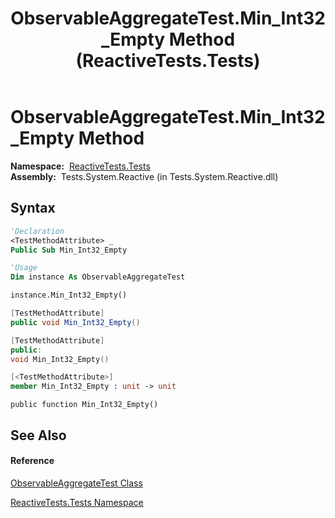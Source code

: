 ﻿---
title: ObservableAggregateTest.Min_Int32_Empty Method  (ReactiveTests.Tests)
TOCTitle: Min_Int32_Empty Method
ms:assetid: M:ReactiveTests.Tests.ObservableAggregateTest.Min_Int32_Empty
ms:mtpsurl: https://msdn.microsoft.com/en-us/library/reactivetests.tests.observableaggregatetest.min_int32_empty(v=VS.103)
ms:contentKeyID: 36620055
ms.date: 06/28/2011
mtps_version: v=VS.103
f1_keywords:
- ReactiveTests.Tests.ObservableAggregateTest.Min_Int32_Empty
dev_langs:
- CSharp
- JScript
- VB
- FSharp
- c++
---

# ObservableAggregateTest.Min\_Int32\_Empty Method

**Namespace:**  [ReactiveTests.Tests](hh289046\(v=vs.103\).md)  
**Assembly:**  Tests.System.Reactive (in Tests.System.Reactive.dll)

## Syntax

``` vb
'Declaration
<TestMethodAttribute> _
Public Sub Min_Int32_Empty
```

``` vb
'Usage
Dim instance As ObservableAggregateTest

instance.Min_Int32_Empty()
```

``` csharp
[TestMethodAttribute]
public void Min_Int32_Empty()
```

``` c++
[TestMethodAttribute]
public:
void Min_Int32_Empty()
```

``` fsharp
[<TestMethodAttribute>]
member Min_Int32_Empty : unit -> unit 
```

``` jscript
public function Min_Int32_Empty()
```

## See Also

#### Reference

[ObservableAggregateTest Class](hh314823\(v=vs.103\).md)

[ReactiveTests.Tests Namespace](hh289046\(v=vs.103\).md)

